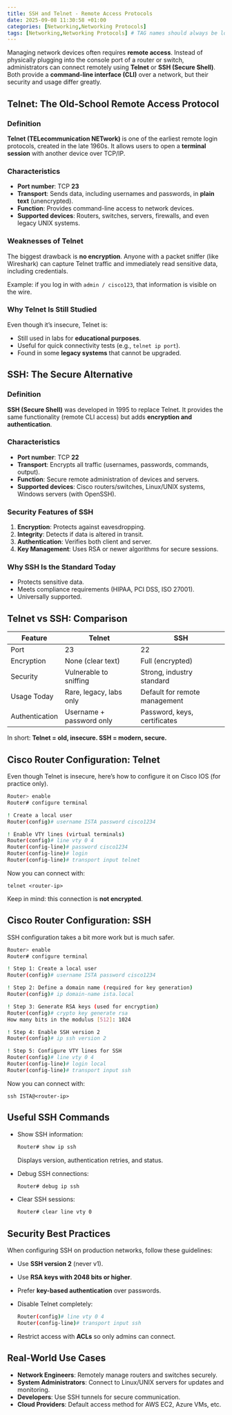 ```yaml
---
title: SSH and Telnet - Remote Access Protocols
date: 2025-09-08 11:30:58 +01:00
categories: [Networking,Networking Protocols]
tags: [Networking,Networking Protocols] # TAG names should always be lowercase
---
```


Managing network devices often requires **remote access**. Instead of physically plugging into the console port of a router or switch, administrators can connect remotely using **Telnet** or **SSH (Secure Shell)**. Both provide a **command-line interface (CLI)** over a network, but their security and usage differ greatly.

## Telnet: The Old-School Remote Access Protocol

### Definition

**Telnet (TELecommunication NETwork)** is one of the earliest remote login protocols, created in the late 1960s. It allows users to open a **terminal session** with another device over TCP/IP.

### Characteristics

* **Port number**: TCP **23**
* **Transport**: Sends data, including usernames and passwords, in **plain text** (unencrypted).
* **Function**: Provides command-line access to network devices.
* **Supported devices**: Routers, switches, servers, firewalls, and even legacy UNIX systems.

### Weaknesses of Telnet

The biggest drawback is **no encryption**. Anyone with a packet sniffer (like Wireshark) can capture Telnet traffic and immediately read sensitive data, including credentials.

Example: if you log in with `admin / cisco123`, that information is visible on the wire.

### Why Telnet Is Still Studied

Even though it’s insecure, Telnet is:

* Still used in labs for **educational purposes**.
* Useful for quick connectivity tests (e.g., `telnet ip port`).
* Found in some **legacy systems** that cannot be upgraded.

## SSH: The Secure Alternative

### Definition

**SSH (Secure Shell)** was developed in 1995 to replace Telnet. It provides the same functionality (remote CLI access) but adds **encryption and authentication**.

### Characteristics

* **Port number**: TCP **22**
* **Transport**: Encrypts all traffic (usernames, passwords, commands, output).
* **Function**: Secure remote administration of devices and servers.
* **Supported devices**: Cisco routers/switches, Linux/UNIX systems, Windows servers (with OpenSSH).

### Security Features of SSH

1. **Encryption**: Protects against eavesdropping.
2. **Integrity**: Detects if data is altered in transit.
3. **Authentication**: Verifies both client and server.
4. **Key Management**: Uses RSA or newer algorithms for secure sessions.

### Why SSH Is the Standard Today

* Protects sensitive data.
* Meets compliance requirements (HIPAA, PCI DSS, ISO 27001).
* Universally supported.

## Telnet vs SSH: Comparison

| Feature        | Telnet                   | SSH                           |
| -------------- | ------------------------ | ----------------------------- |
| Port           | 23                       | 22                            |
| Encryption     | None (clear text)        | Full (encrypted)              |
| Security       | Vulnerable to sniffing   | Strong, industry standard     |
| Usage Today    | Rare, legacy, labs only  | Default for remote management |
| Authentication | Username + password only | Password, keys, certificates  |

In short: **Telnet = old, insecure. SSH = modern, secure.**

## Cisco Router Configuration: Telnet

Even though Telnet is insecure, here’s how to configure it on Cisco IOS (for practice only).

```bash
Router> enable
Router# configure terminal

! Create a local user
Router(config)# username ISTA password cisco1234

! Enable VTY lines (virtual terminals)
Router(config)# line vty 0 4
Router(config-line)# password cisco1234
Router(config-line)# login
Router(config-line)# transport input telnet
```

Now you can connect with:

```
telnet <router-ip>
```

Keep in mind: this connection is **not encrypted**.

## Cisco Router Configuration: SSH

SSH configuration takes a bit more work but is much safer.

```bash
Router> enable
Router# configure terminal

! Step 1: Create a local user
Router(config)# username ISTA password cisco1234

! Step 2: Define a domain name (required for key generation)
Router(config)# ip domain-name ista.local

! Step 3: Generate RSA keys (used for encryption)
Router(config)# crypto key generate rsa
How many bits in the modulus [512]: 1024

! Step 4: Enable SSH version 2
Router(config)# ip ssh version 2

! Step 5: Configure VTY lines for SSH
Router(config)# line vty 0 4
Router(config-line)# login local
Router(config-line)# transport input ssh
```

Now you can connect with:

```
ssh ISTA@<router-ip>
```

## Useful SSH Commands

* Show SSH information:

  ```bash
  Router# show ip ssh
  ```

  Displays version, authentication retries, and status.

* Debug SSH connections:

  ```bash
  Router# debug ip ssh
  ```

* Clear SSH sessions:

  ```bash
  Router# clear line vty 0
  ```

## Security Best Practices

When configuring SSH on production networks, follow these guidelines:

* Use **SSH version 2** (never v1).
* Use **RSA keys with 2048 bits or higher**.
* Prefer **key-based authentication** over passwords.
* Disable Telnet completely:

  ```bash
  Router(config)# line vty 0 4
  Router(config-line)# transport input ssh
  ```
* Restrict access with **ACLs** so only admins can connect.

## Real-World Use Cases

* **Network Engineers**: Remotely manage routers and switches securely.
* **System Administrators**: Connect to Linux/UNIX servers for updates and monitoring.
* **Developers**: Use SSH tunnels for secure communication.
* **Cloud Providers**: Default access method for AWS EC2, Azure VMs, etc.

